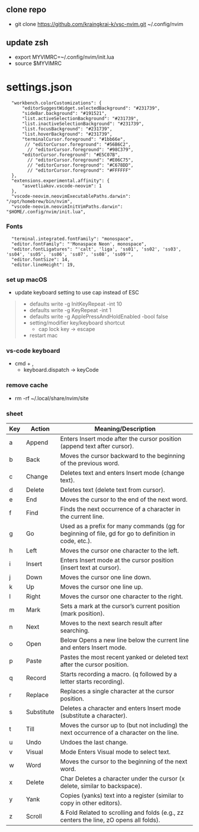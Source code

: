## clone repo
- git clone https://github.com/kraingkrai-k/vsc-nvim.git ~/.config/nvim 

## update zsh
- export MYVIMRC=~/.config/nvim/init.lua
- source $MYVIMRC

# settings.json
```
  "workbench.colorCustomizations": {
      "editorSuggestWidget.selectedBackground": "#231739",
      "sideBar.background": "#191521",
      "list.activeSelectionBackground": "#231739",
      "list.inactiveSelectionBackground": "#231739",
      "list.focusBackground": "#231739",
      "list.hoverBackground": "#231739",
      "terminalCursor.foreground": "#1bb66e",
       // "editorCursor.foreground": "#56B6C2",
        // "editorCursor.foreground": "#98C379",
      "editorCursor.foreground": "#E5C07B",
        // "editorCursor.foreground": "#E06C75",
        // "editorCursor.foreground": "#C678DD",
        // "editorCursor.foreground": "#FFFFFF"
  },
  "extensions.experimental.affinity": {
      "asvetliakov.vscode-neovim": 1
  },
  "vscode-neovim.neovimExecutablePaths.darwin": "/opt/homebrew/bin/nvim",
  "vscode-neovim.neovimInitVimPaths.darwin": "$HOME/.config/nvim/init.lua",
```

### Fonts
```
  "terminal.integrated.fontFamily": "monospace",
  "editor.fontFamily": "'Monaspace Neon', monospace",
  "editor.fontLigatures": "'calt', 'liga', 'ss01', 'ss02', 'ss03', 'ss04', 'ss05', 'ss06', 'ss07', 'ss08', 'ss09'",
  "editor.fontSize": 14,
  "editor.lineHeight": 19,
```

### set up macOS
- update keyboard setting to use cap instead of ESC
>
> - defaults write -g InitKeyRepeat -int 10
> - defaults write -g KeyRepeat -int 1
> - defaults write -g ApplePressAndHoldEnabled -bool false
> - setting/modifier key/keyboard shortcut
>     - cap lock key -> escape
>  - restart mac
>


### vs-code keyboard
- cmd + , 
  - keyboard.dispatch -> keyCode

### remove cache
- rm -rf ~/.local/share/nvim/site

### sheet
Key|Action|Meaning/Description
---|------|-------------------|
a|	Append|	Enters Insert mode after the cursor position (append text after cursor).
b|	Back|	Moves the cursor backward to the beginning of the previous word.
c|	Change|	Deletes text and enters Insert mode (change text).
d|	Delete|	Deletes text (delete text from cursor).
e|	End|	Moves the cursor to the end of the next word.
f|	Find|	Finds the next occurrence of a character in the current line.
g|	Go|	Used as a prefix for many commands (gg for beginning of file, gd for go to definition in code, etc.).
h|	Left|	Moves the cursor one character to the left.
i|	Insert|	Enters Insert mode at the cursor position (insert text at cursor).
j|	Down|	Moves the cursor one line down.
k|	Up|	Moves the cursor one line up.
l|	Right|	Moves the cursor one character to the right.
m|	Mark|	Sets a mark at the cursor’s current position (mark position).
n|	Next|	Moves to the next search result after searching.
o|	Open| Below	Opens a new line below the current line and enters Insert mode.
p|	Paste|	Pastes the most recent yanked or deleted text after the cursor position.
q|	Record|	Starts recording a macro. (q followed by a letter starts recording).
r|	Replace|	Replaces a single character at the cursor position.
s|	Substitute|	Deletes a character and enters Insert mode (substitute a character).
t|	Till|	Moves the cursor up to (but not including) the next occurrence of a character on the line.
u|	Undo|	Undoes the last change.
v|	Visual| Mode	Enters Visual mode to select text.
w|	Word|	Moves the cursor to the beginning of the next word.
x|	Delete| Char	Deletes a character under the cursor (x delete, similar to backspace).
y|	Yank|	Copies (yanks) text into a register (similar to copy in other editors).
z|	Scroll| & Fold	Related to scrolling and folds (e.g., zz centers the line, zO opens all folds).


